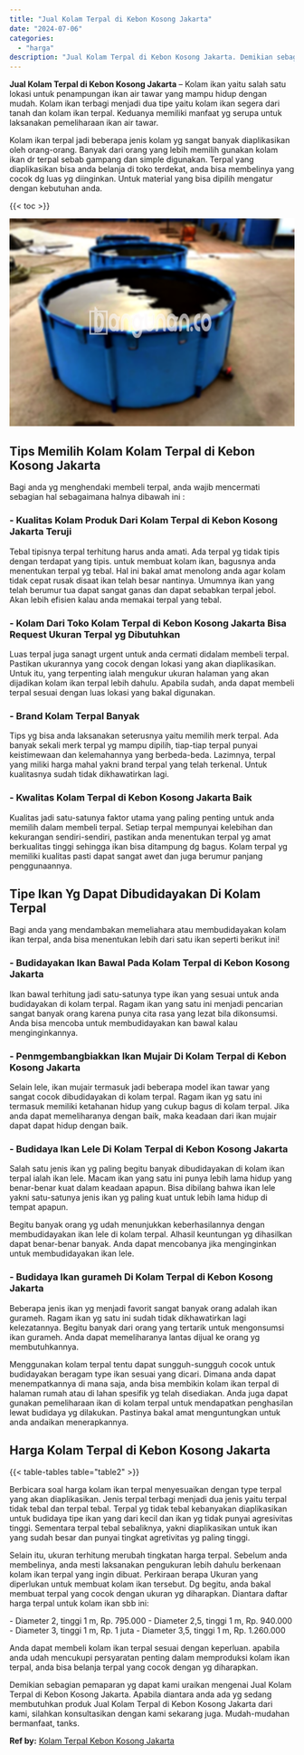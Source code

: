 ```yaml
---
title: "Jual Kolam Terpal di Kebon Kosong Jakarta"
date: "2024-07-06"
categories: 
  - "harga"
description: "Jual Kolam Terpal di Kebon Kosong Jakarta. Demikian sebagian pemaparan yg dapat kami uraikan mengenai Jual Kolam Terpal di Kebon Kosong Jakarta. Apabila dian..."
---
```


**Jual Kolam Terpal di Kebon Kosong Jakarta** – Kolam ikan yaitu salah satu lokasi untuk penampungan ikan air tawar yang mampu hidup dengan mudah. Kolam ikan terbagi menjadi dua tipe yaitu kolam ikan segera dari tanah dan kolam ikan terpal. Keduanya memiliki manfaat yg serupa untuk laksanakan pemeliharaan ikan air tawar.

Kolam ikan terpal jadi beberapa jenis kolam yg sangat banyak diaplikasikan oleh orang-orang. Banyak dari orang yang lebih memilih gunakan kolam ikan dr terpal sebab gampang dan simple digunakan. Terpal yang diaplikasikan bisa anda belanja di toko terdekat, anda bisa membelinya yang cocok dg luas yg diinginkan. Untuk material yang bisa dipilih mengatur dengan kebutuhan anda.

{{< toc >}}

![Jual Kolam Terpal di Kebon Kosong Jakarta](/images/jual-kolam-terpal-18.png)

## Tips Memilih Kolam Kolam Terpal di Kebon Kosong Jakarta

Bagi anda yg menghendaki membeli terpal, anda wajib mencermati sebagian hal sebagaimana halnya dibawah ini :

### \- Kualitas Kolam Produk Dari Kolam Terpal di Kebon Kosong Jakarta Teruji

Tebal tipisnya terpal terhitung harus anda amati. Ada terpal yg tidak tipis dengan terdapat yang tipis. untuk membuat kolam ikan, bagusnya anda menentukan terpal yg tebal. Hal ini bakal amat menolong anda agar kolam tidak cepat rusak disaat ikan telah besar nantinya. Umumnya ikan yang telah berumur tua dapat sangat ganas dan dapat sebabkan terpal jebol. Akan lebih efisien kalau anda memakai terpal yang tebal.

### \- Kolam Dari Toko Kolam Terpal di Kebon Kosong Jakarta Bisa Request Ukuran Terpal yg Dibutuhkan

Luas terpal juga sanagt urgent untuk anda cermati didalam membeli terpal. Pastikan ukurannya yang cocok dengan lokasi yang akan diaplikasikan. Untuk itu, yang terpenting ialah mengukur ukuran halaman yang akan dijadikan kolam ikan terpal lebih dahulu. Apabila sudah, anda dapat membeli terpal sesuai dengan luas lokasi yang bakal digunakan.

### \- Brand Kolam Terpal Banyak

Tips yg bisa anda laksanakan seterusnya yaitu memilih merk terpal. Ada banyak sekali merk terpal yg mampu dipilih, tiap-tiap terpal punyai keistimewaan dan kelemahannya yang berbeda-beda. Lazimnya, terpal yang miliki harga mahal yakni brand terpal yang telah terkenal. Untuk kualitasnya sudah tidak dikhawatirkan lagi.

### \- Kwalitas Kolam Terpal di Kebon Kosong Jakarta Baik

Kualitas jadi satu-satunya faktor utama yang paling penting untuk anda memilih dalam membeli terpal. Setiap terpal mempunyai kelebihan dan kekurangan sendiri-sendiri, pastikan anda menentukan terpal yg amat berkualitas tinggi sehingga ikan bisa ditampung dg bagus. Kolam terpal yg memiliki kualitas pasti dapat sangat awet dan juga berumur panjang penggunaannya.

## Tipe Ikan Yg Dapat Dibudidayakan Di Kolam Terpal

Bagi anda yang mendambakan memeliahara atau membudidayakan kolam ikan terpal, anda bisa menentukan lebih dari satu ikan seperti berikut ini!

### \- Budidayakan Ikan Bawal Pada Kolam Terpal di Kebon Kosong Jakarta

Ikan bawal terhitung jadi satu-satunya type ikan yang sesuai untuk anda budidayakan di kolam terpal. Ragam ikan yang satu ini menjadi pencarian sangat banyak orang karena punya cita rasa yang lezat bila dikonsumsi. Anda bisa mencoba untuk membudidayakan kan bawal kalau menginginkannya.

### \- Penmgembangbiakkan Ikan Mujair Di Kolam Terpal di Kebon Kosong Jakarta

Selain lele, ikan mujair termasuk jadi beberapa model ikan tawar yang sangat cocok dibudidayakan di kolam terpal. Ragam ikan yg satu ini termasuk memiliki ketahanan hidup yang cukup bagus di kolam terpal. Jika anda dapat memeliharanya dengan baik, maka keadaan dari ikan mujair dapat dapat hidup dengan baik.

### \- Budidaya Ikan Lele Di Kolam Terpal di Kebon Kosong Jakarta

Salah satu jenis ikan yg paling begitu banyak dibudidayakan di kolam ikan terpal ialah ikan lele. Macam ikan yang satu ini punya lebih lama hidup yang benar-benar kuat dalam keadaan apapun. Bisa dibilang bahwa ikan lele yakni satu-satunya jenis ikan yg paling kuat untuk lebih lama hidup di tempat apapun.

Begitu banyak orang yg udah menunjukkan keberhasilannya dengan membudidayakan ikan lele di kolam terpal. Alhasil keuntungan yg dihasilkan dapat benar-benar banyak. Anda dapat mencobanya jika menginginkan untuk membudidayakan ikan lele.

### \- Budidaya Ikan gurameh Di Kolam Terpal di Kebon Kosong Jakarta

Beberapa jenis ikan yg menjadi favorit sangat banyak orang adalah ikan gurameh. Ragam ikan yg satu ini sudah tidak dikhawatirkan lagi kelezatannya. Begitu banyak dari orang yang tertarik untuk mengonsumsi ikan gurameh. Anda dapat memeliharanya lantas dijual ke orang yg membutuhkannya.

Menggunakan kolam terpal tentu dapat sungguh-sungguh cocok untuk budidayakan beragam type ikan sesuai yang dicari. Dimana anda dapat menempatkannya di mana saja, anda bisa membikin kolam ikan terpal di halaman rumah atau di lahan spesifik yg telah disediakan. Anda juga dapat gunakan pemeliharaan ikan di kolam terpal untuk mendapatkan penghasilan lewat budidaya yg dilakukan. Pastinya bakal amat menguntungkan untuk anda andaikan menerapkannya.

## Harga Kolam Terpal di Kebon Kosong Jakarta

{{< table-tables table="table2" >}}

Berbicara soal harga kolam ikan terpal menyesuaikan dengan type terpal yang akan diaplikasikan. Jenis terpal terbagi menjadi dua jenis yaitu terpal tidak tebal dan terpal tebal. Terpal yg tidak tebal kebanyakan diaplikasikan untuk budidaya tipe ikan yang dari kecil dan ikan yg tidak punyai agresivitas tinggi. Sementara terpal tebal sebaliknya, yakni diaplikasikan untuk ikan yang sudah besar dan punyai tingkat agretivitas yg paling tinggi.

Selain itu, ukuran terhitung merubah tingkatan harga terpal. Sebelum anda membelinya, anda mesti laksanakan pengukuran lebih dahulu berkenaan kolam ikan terpal yang ingin dibuat. Perkiraan berapa Ukuran yang diperlukan untuk membuat kolam ikan tersebut. Dg begitu, anda bakal membuat terpal yang cocok dengan ukuran yg diharapkan. Diantara daftar harga terpal untuk kolam ikan sbb ini:

\- Diameter 2, tinggi 1 m, Rp. 795.000 - Diameter 2,5, tinggi 1 m, Rp. 940.000 - Diameter 3, tinggi 1 m, Rp. 1 juta - Diameter 3,5, tinggi 1 m, Rp. 1.260.000

Anda dapat membeli kolam ikan terpal sesuai dengan keperluan. apabila anda udah mencukupi persyaratan penting dalam memproduksi kolam ikan terpal, anda bisa belanja terpal yang cocok dengan yg diharapkan.

Demikian sebagian pemaparan yg dapat kami uraikan mengenai Jual Kolam Terpal di Kebon Kosong Jakarta. Apabila diantara anda ada yg sedang membutuhkan produk Jual Kolam Terpal di Kebon Kosong Jakarta dari kami, silahkan konsultasikan dengan kami sekarang juga. Mudah-mudahan bermanfaat, tanks.

**Ref by:** [Kolam Terpal Kebon Kosong Jakarta](https://id.wikipedia.org/wiki/Kolam)
